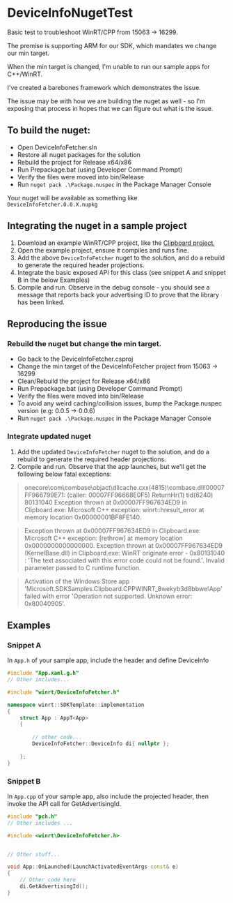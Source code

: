 # DeviceInfoNugetTest

Basic test to troubleshoot WinRT/CPP from 15063 -> 16299.

The premise is supporting ARM for our SDK, which mandates we change our min target.

When the min target is changed, I'm unable to run our sample apps for C++/WinRT.

I've created a barebones framework which demonstrates the issue.

The issue may be with how we are building the nuget as well - so I'm exposing that process in hopes that we can figure out what is the issue.

## To build the nuget:
- Open DeviceInfoFetcher.sln
- Restore all nuget packages for the solution
- Rebuild the project for Release x64/x86
- Run Prepackage.bat (using Developer Command Prompt)
- Verify the files were moved into bin/Release
- Run `nuget pack .\Package.nuspec` in the Package Manager Console

Your nuget will be available as something like `DeviceInfoFetcher.0.0.X.nupkg`

## Integrating the nuget in a sample project

1. Download an example WinRT/CPP project, like the [Clipboard project.](https://github.com/microsoft/Windows-universal-samples/tree/main/Samples/Clipboard/cppwinrt)
2. Open the example project, ensure it compiles and runs fine. 
3. Add the above `DeviceInfoFetcher` nuget to the solution, and do a rebuild to generate the required header projections.
4. Integrate the basic exposed API for this class (see snippet A and snippet B in the below Examples)
5. Compile and run. Observe in the debug console - you should see a message that reports back your advertising ID to prove that the library has been linked.


## Reproducing the issue

### Rebuild the nuget but change the min target.
- Go back to the DeviceInfoFetcher.csproj
- Change the min target of the DeviceInfoFetcher project from 15063 -> 16299
- Clean/Rebuild the project for Release x64/x86
- Run Prepackage.bat (using Developer Command Prompt)
- Verify the files were moved into bin/Release
- To avoid any weird caching/collision issues, bump the Package.nuspec version (e.g: 0.0.5 -> 0.0.6) 
- Run `nuget pack .\Package.nuspec` in the Package Manager Console


### Integrate updated nuget

1. Add the updated `DeviceInfoFetcher` nuget to the solution, and do a rebuild to generate the required header projections.
2. Compile and run. Observe that the app launches, but we'll get the following below fatal exceptions:

> onecore\com\combase\objact\dllcache.cxx(4815)\combase.dll!00007FF966799E71: (caller: 00007FF96668E0F5) ReturnHr(1) tid(6240) 80131040 Exception thrown at 0x00007FF967634ED9 in Clipboard.exe: Microsoft C++ exception: winrt::hresult_error at memory location 0x00000001BF8FE140.

>Exception thrown at 0x00007FF967634ED9 in Clipboard.exe: Microsoft C++ exception: [rethrow] at memory location 0x0000000000000000.
> Exception thrown at 0x00007FF967634ED9 (KernelBase.dll) in Clipboard.exe: WinRT originate error - 0x80131040 : 'The text associated with this error code could not be found.'.
> Invalid parameter passed to C runtime function.

> Activation of the Windows Store app 'Microsoft.SDKSamples.Clipboard.CPPWINRT_8wekyb3d8bbwe!App' failed with error 'Operation not supported. Unknown error: 0x80040905'.




## Examples

### Snippet A

In `App.h` of your sample app, include the header and define DeviceInfo

```c++
#include "App.xaml.g.h"
// Other includes...

#include "winrt/DeviceInfoFetcher.h"

namespace winrt::SDKTemplate::implementation
{
    struct App : AppT<App>
    {
        
        // other code...
        DeviceInfoFetcher::DeviceInfo di{ nullptr };
    
    };
}
```

### Snippet B

In `App.cpp` of your sample app, also include the projected header, then invoke the API call for GetAdvertisingId.

```c++
#include "pch.h"
// Other includes ...

#include <winrt\DeviceInfoFetcher.h>


// Other stuff...

void App::OnLaunched(LaunchActivatedEventArgs const& e)
{
    // Other code here
    di.GetAdvertisingId();
}

```
